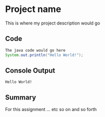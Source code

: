 # Project name
This is where my project description would go

## Code

```java
The java code would go here
System.out.println("Hello World!");
```

## Console Output

```
Hello World!
```

## Summary
For this assignment ... etc so on and so forth

